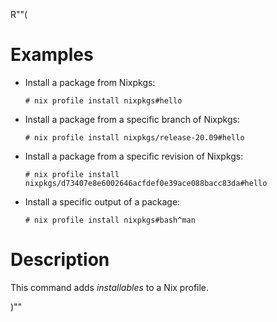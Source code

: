 R""(

# Examples

* Install a package from Nixpkgs:

  ```console
  # nix profile install nixpkgs#hello
  ```

* Install a package from a specific branch of Nixpkgs:

  ```console
  # nix profile install nixpkgs/release-20.09#hello
  ```

* Install a package from a specific revision of Nixpkgs:

  ```console
  # nix profile install nixpkgs/d73407e8e6002646acfdef0e39ace088bacc83da#hello
  ```

* Install a specific output of a package:

  ```console
  # nix profile install nixpkgs#bash^man
  ```


# Description

This command adds *installables* to a Nix profile.

)""
